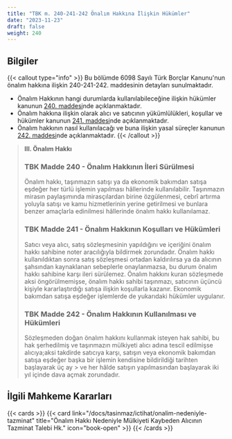 ```yaml
---
title: "TBK m. 240-241-242 Önalım Hakkına İlişkin Hükümler"
date: "2023-11-23"
draft: false
weight: 240
---
```


## Bilgiler

{{< callout type="info" >}}
Bu bölümde 6098 Sayılı Türk Borçlar Kanunu'nun önalım hakkına ilişkin 240-241-242. maddesinin detayları sunulmaktadır.

- Önalım Hakkının hangi durumlarda kullanılabileceğine ilişkin hükümler kanunun [240. maddesi](#tbk-madde-240---önalım-hakkının-i̇leri-sürülmesi)nde açıklanmaktadır.
- Önalım hakkına ilişkin olarak alıcı ve satıcının yükümlülükleri, koşullar ve hükümler kanunun [241. maddesi](#tbk-madde-241---önalım-hakkının-koşulları-ve-hükümleri)nde açıklanmaktadır.
- Önalım hakkının nasıl kullanılacağı ve buna ilişkin yasal süreçler kanunun [242. maddesi](#tbk-madde-242---önalım-hakkının-kullanılması-ve-hükümleri)nde açıklanmaktadır.
  {{< /callout >}}

> **III. Önalım Hakkı**
>
> ### TBK Madde 240 - Önalım Hakkının İleri Sürülmesi
>
> Önalım hakkı, taşınmazın satışı ya da ekonomik bakımdan satışa eşdeğer her türlü işlemin yapılması hâllerinde kullanılabilir. Taşınmazın mirasın paylaşımında mirasçılardan birine özgülenmesi, cebrî artırma yoluyla satışı ve kamu hizmetlerinin yerine getirilmesi ve bunlara benzer amaçlarla edinilmesi hâllerinde önalım hakkı kullanılamaz.
>
> ### TBK Madde 241 - Önalım Hakkının Koşulları ve Hükümleri
>
> Satıcı veya alıcı, satış sözleşmesinin yapıldığını ve içeriğini önalım hakkı sahibine noter aracılığıyla bildirmek zorundadır. Önalım hakkı kullanıldıktan sonra satış sözleşmesi ortadan kaldırılırsa ya da alıcının şahsından kaynaklanan sebeplerle onaylanmazsa, bu durum önalım hakkı sahibine karşı ileri sürülemez. Önalım hakkını kuran sözleşmede aksi öngörülmemişse, önalım hakkı sahibi taşınmazı, satıcının üçüncü kişiyle kararlaştırdığı satışa ilişkin koşullarla kazanır. Ekonomik bakımdan satışa eşdeğer işlemlerde de yukarıdaki hükümler uygulanır.
>
> ### TBK Madde 242 - Önalım Hakkının Kullanılması ve Hükümleri
>
> Sözleşmeden doğan önalım hakkını kullanmak isteyen hak sahibi, bu hak şerhedilmiş ve taşınmazın mülkiyeti alıcı adına tescil edilmişse alıcıya;aksi takdirde satıcıya karşı, satışın veya ekonomik bakımdan satışa eşdeğer başka bir işlemin kendisine bildirildiği tarihten başlayarak üç ay > ve her hâlde satışın yapılmasından başlayarak iki yıl içinde dava açmak zorundadır.

## İlgili Mahkeme Kararları

{{< cards >}}
{{< card link="/docs/tasinmaz/ictihat/onalim-nedeniyle-tazminat" title="Önalım Hakkı Nedeniyle Mülkiyeti Kaybeden Alıcının Tazminat Talebi Hk." icon="book-open" >}}
{{< /cards >}}
